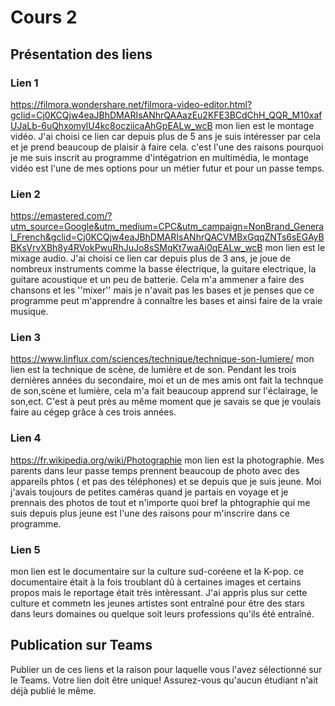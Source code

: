# Cours 2
## Présentation des liens

### Lien 1 
https://filmora.wondershare.net/filmora-video-editor.html?gclid=Cj0KCQjw4eaJBhDMARIsANhrQAAazEu2KFE3BCdChH_QQR_M10xafUJaLb-6uQhxomylU4kc8ocziicaAhGpEALw_wcB
mon lien est le montage vidéo. J'ai choisi ce lien car depuis plus de 5 ans je suis intéresser par cela et je prend beaucoup de plaisir à faire cela. c'est l'une des raisons pourquoi je me suis inscrit au programme d'intégatrion en multimédia, le montage vidéo est l'une de mes options pour un métier futur et pour un passe temps.

### Lien 2 
https://emastered.com/?utm_source=Google&utm_medium=CPC&utm_campaign=NonBrand_General_French&gclid=Cj0KCQjw4eaJBhDMARIsANhrQACVMBxGqqZNTs6sEGAyBBKsVrvXBh8y4RVokPwuRhJuJo8sSMqKt7waAi0qEALw_wcB
mon lien est le mixage audio. J'ai choisi ce lien car depuis plus de 3 ans, je joue de nombreux instruments comme la basse électrique, la guitare electrique, la guitare acoustique et un peu de batterie. Cela m'a ammener a faire des chansons et les ''mixer'' mais je n'avait pas les bases et je penses que ce programme peut m'apprendre à connaître les bases et ainsi faire de la vraie musique.

### Lien 3 
https://www.linflux.com/sciences/technique/technique-son-lumiere/
mon lien est la technique de scène, de lumière et de son. Pendant les trois dernières années du secondaire, moi et un de mes amis ont fait la technque de son,scène et lumière, cela m'a fait beaucoup apprend sur l'éclairage, le son,ect. C'est à peut près au même moment que je savais se que je voulais faire au cégep grâce à ces trois années.

### Lien 4 
https://fr.wikipedia.org/wiki/Photographie
mon lien est la photographie. Mes parents dans leur passe temps prennent beaucoup de photo avec des appareils phtos ( et pas des téléphones) et se depuis que je suis jeune. Moi j'avais toujours de petites caméras quand je partais en voyage et je prennais des photos de tout et n'importe quoi bref la phtographie qui me suis depuis plus jeune est l'une des raisons pour m'inscrire dans ce programme. 

### Lien 5 
mon lien est le documentaire sur la culture sud-coréene et la K-pop. ce documentaire était à la fois troublant dû à certaines images et certains propos mais le reportage était très intèressant. J'ai appris plus sur cette culture et commetn les jeunes artistes sont entraîné pour être des stars dans leurs domaines ou quelque soit leurs professions qu'ils été entraîné. 

## Publication sur Teams
Publier un de ces liens et la raison pour laquelle vous l'avez sélectionné sur le Teams. Votre lien doit être unique! Assurez-vous qu'aucun étudiant n'ait déjà publié le même. 
